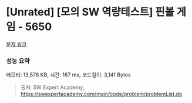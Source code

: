 # [Unrated] [모의 SW 역량테스트] 핀볼 게임 - 5650 

[문제 링크](https://swexpertacademy.com/main/code/problem/problemDetail.do?contestProbId=AWXRF8s6ezEDFAUo) 

### 성능 요약

메모리: 13,576 KB, 시간: 167 ms, 코드길이: 3,141 Bytes



> 출처: SW Expert Academy, https://swexpertacademy.com/main/code/problem/problemList.do